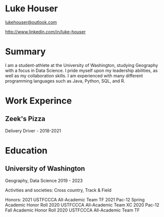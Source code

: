 # Luke Houser

lukehouser@outlook.com

http://www.linkedin.com/in/luke-houser

# Summary

I am a student-athlete at the University of Washington, studying Geography with a focus in Data Science. I pride myself upon my leadership abilities, as well as my collaboration skills. I am experienced with many different programming languages such as Java, Python, SQL, and R.

# Work Experince

## Zeek's Pizza

Delivery Driver - 2018-2021 

# Education

## University of Washington

Geography, Data Science
2019 - 2023

Activities and societies: Cross country, Track & Field

Honors:
2021 USTFCCCA All-Academic Team TF
2021 Pac-12 Spring Academic Honor Roll
2020 USTFCCCA All-Academic Team XC
2020 Pac-12 Fall Academic Honor Roll
2020 USTFCCCA All-Academic Team TF